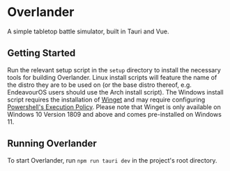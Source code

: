 # Overlander

A simple tabletop battle simulator, built in Tauri and Vue.

## Getting Started
Run the relevant setup script in the `setup` directory to install the necessary tools for building Overlander. Linux install scripts will feature the name of the distro they are to be used on (or the base distro thereof, e.g. EndeavourOS users should use the Arch install script). The Windows install script requires the installation of [Winget](https://learn.microsoft.com/en-us/windows/package-manager/winget) and may require configuring [Powershell's Execution Policy](https://learn.microsoft.com/en-us/powershell/module/microsoft.powershell.core/about/about_execution_policies?view=powershell-7.4#managing-the-execution-policy-with-powershell). Please note that Winget is only available on Windows 10 Version 1809 and above and comes pre-installed on Windows 11.

## Running Overlander
To start Overlander, run `npm run tauri dev` in the project's root directory.